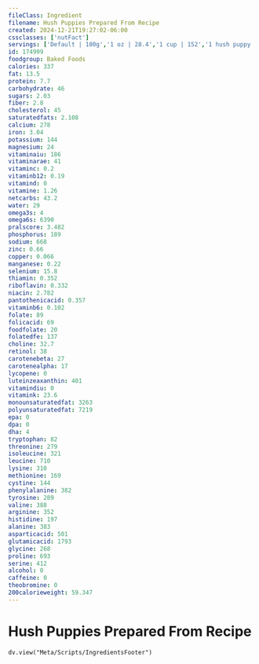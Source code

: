 ```yaml
---
fileClass: Ingredient
filename: Hush Puppies Prepared From Recipe
created: 2024-12-21T19:27:02-06:00
cssclasses: ['nutFact']
servings: ['Default | 100g','1 oz | 28.4','1 cup | 152','1 hush puppy | 22']
id: 174999
foodgroup: Baked Foods
calories: 337
fat: 13.5
protein: 7.7
carbohydrate: 46
sugars: 2.03
fiber: 2.8
cholesterol: 45
saturatedfats: 2.108
calcium: 278
iron: 3.04
potassium: 144
magnesium: 24
vitaminaiu: 186
vitaminarae: 41
vitaminc: 0.2
vitaminb12: 0.19
vitamind: 0
vitamine: 1.26
netcarbs: 43.2
water: 29
omega3s: 4
omega6s: 6390
pralscore: 3.482
phosphorus: 189
sodium: 668
zinc: 0.66
copper: 0.066
manganese: 0.22
selenium: 15.8
thiamin: 0.352
riboflavin: 0.332
niacin: 2.782
pantothenicacid: 0.357
vitaminb6: 0.102
folate: 89
folicacid: 69
foodfolate: 20
folatedfe: 137
choline: 32.7
retinol: 38
carotenebeta: 27
carotenealpha: 17
lycopene: 0
luteinzeaxanthin: 401
vitamindiu: 0
vitamink: 23.6
monounsaturatedfat: 3263
polyunsaturatedfat: 7219
epa: 0
dpa: 0
dha: 4
tryptophan: 82
threonine: 279
isoleucine: 321
leucine: 710
lysine: 310
methionine: 169
cystine: 144
phenylalanine: 382
tyrosine: 289
valine: 388
arginine: 352
histidine: 197
alanine: 383
asparticacid: 501
glutamicacid: 1793
glycine: 268
proline: 693
serine: 412
alcohol: 0
caffeine: 0
theobromine: 0
200calorieweight: 59.347
---
```


# Hush Puppies Prepared From Recipe

```dataviewjs
dv.view("Meta/Scripts/IngredientsFooter")
```